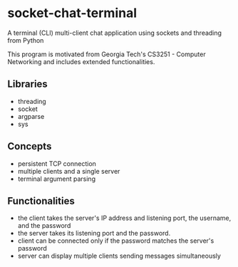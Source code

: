 # socket-chat-terminal
A terminal (CLI) multi-client chat application using sockets and threading from Python

This program is motivated from Georgia Tech's CS3251 - Computer Networking and includes extended functionalities.

## Libraries
- threading
- socket
- argparse
- sys
## Concepts
- persistent TCP connection
- multiple clients and a single server
- terminal argument parsing
## Functionalities 
- the client takes the server's IP address and listening port, the username, and the password
- the server takes its listening port and the password.
- client can be connected only if the password matches the server's password
- server can display multiple clients sending messages simultaneously
